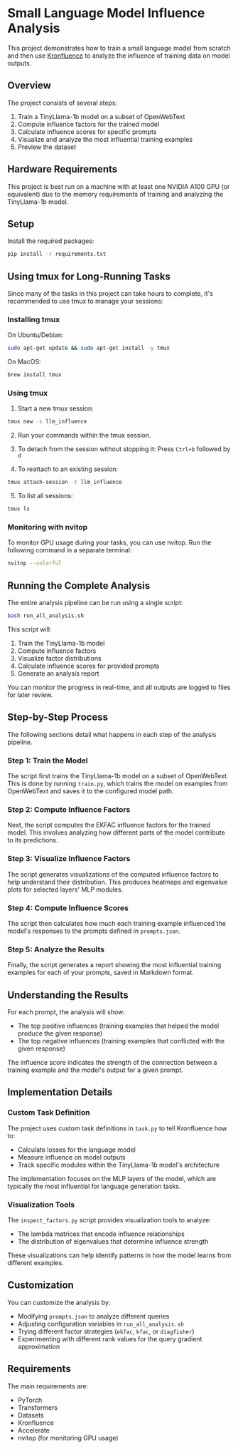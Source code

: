# Small Language Model Influence Analysis

This project demonstrates how to train a small language model from scratch and then use [Kronfluence](https://github.com/amorthryn/kronfluence) to analyze the influence of training data on model outputs.

## Overview

The project consists of several steps:

1. Train a TinyLlama-1b model on a subset of OpenWebText
2. Compute influence factors for the trained model 
3. Calculate influence scores for specific prompts
4. Visualize and analyze the most influential training examples
5. Preview the dataset

## Hardware Requirements

This project is best run on a machine with at least one NVIDIA A100 GPU (or equivalent) due to the memory requirements of training and analyzing the TinyLlama-1b model.

## Setup

Install the required packages:

```bash
pip install -r requirements.txt
```

## Using tmux for Long-Running Tasks

Since many of the tasks in this project can take hours to complete, it's recommended to use tmux to manage your sessions:

### Installing tmux

On Ubuntu/Debian:
```bash
sudo apt-get update && sudo apt-get install -y tmux
```

On MacOS:
```bash
brew install tmux
```

### Using tmux

1. Start a new tmux session:
```bash
tmux new -s llm_influence
```

2. Run your commands within the tmux session.

3. To detach from the session without stopping it:
Press `Ctrl+b` followed by `d`

4. To reattach to an existing session:
```bash
tmux attach-session -t llm_influence
```

5. To list all sessions:
```bash
tmux ls
```
### Monitoring with nvitop

To monitor GPU usage during your tasks, you can use nvitop. Run the following command in a separate terminal:

```bash
nvitop --colorful
```

## Running the Complete Analysis

The entire analysis pipeline can be run using a single script:

```bash
bash run_all_analysis.sh
```

This script will:
1. Train the TinyLlama-1b model
2. Compute influence factors
3. Visualize factor distributions
4. Calculate influence scores for provided prompts
5. Generate an analysis report

You can monitor the progress in real-time, and all outputs are logged to files for later review.

## Step-by-Step Process

The following sections detail what happens in each step of the analysis pipeline.

### Step 1: Train the Model

The script first trains the TinyLlama-1b model on a subset of OpenWebText. This is done by running `train.py`, which trains the model on examples from OpenWebText and saves it to the configured model path.

### Step 2: Compute Influence Factors

Next, the script computes the EKFAC influence factors for the trained model. This involves analyzing how different parts of the model contribute to its predictions.

### Step 3: Visualize Influence Factors

The script generates visualizations of the computed influence factors to help understand their distribution. This produces heatmaps and eigenvalue plots for selected layers' MLP modules.

### Step 4: Compute Influence Scores

The script then calculates how much each training example influenced the model's responses to the prompts defined in `prompts.json`.

### Step 5: Analyze the Results

Finally, the script generates a report showing the most influential training examples for each of your prompts, saved in Markdown format.

## Understanding the Results

For each prompt, the analysis will show:

- The top positive influences (training examples that helped the model produce the given response)
- The top negative influences (training examples that conflicted with the given response)

The influence score indicates the strength of the connection between a training example and the model's output for a given prompt.

## Implementation Details

### Custom Task Definition

The project uses custom task definitions in `task.py` to tell Kronfluence how to:
- Calculate losses for the language model
- Measure influence on model outputs
- Track specific modules within the TinyLlama-1b model's architecture

The implementation focuses on the MLP layers of the model, which are typically the most influential for language generation tasks.

### Visualization Tools

The `inspect_factors.py` script provides visualization tools to analyze:
- The lambda matrices that encode influence relationships
- The distribution of eigenvalues that determine influence strength

These visualizations can help identify patterns in how the model learns from different examples.

## Customization

You can customize the analysis by:

- Modifying `prompts.json` to analyze different queries
- Adjusting configuration variables in `run_all_analysis.sh`
- Trying different factor strategies (`ekfac`, `kfac`, or `diagfisher`)
- Experimenting with different rank values for the query gradient approximation

## Requirements

The main requirements are:

- PyTorch
- Transformers
- Datasets
- Kronfluence
- Accelerate
- nvitop (for monitoring GPU usage) 